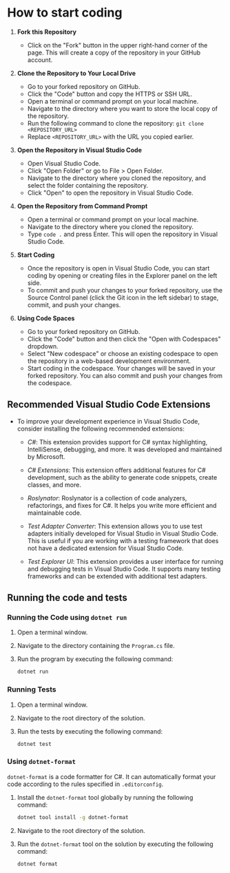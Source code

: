 # How to start coding

1. **Fork this Repository**
   - Click on the "Fork" button in the upper right-hand corner of the page. This will create a copy of the repository in your GitHub account.

2. **Clone the Repository to Your Local Drive**
   - Go to your forked repository on GitHub.
   - Click the "Code" button and copy the HTTPS or SSH URL.
   - Open a terminal or command prompt on your local machine.
   - Navigate to the directory where you want to store the local copy of the repository.
   - Run the following command to clone the repository: `git clone <REPOSITORY_URL>`
   - Replace `<REPOSITORY_URL>` with the URL you copied earlier.

3. **Open the Repository in Visual Studio Code**
   - Open Visual Studio Code.
   - Click "Open Folder" or go to File > Open Folder.
   - Navigate to the directory where you cloned the repository, and select the folder containing the repository.
   - Click "Open" to open the repository in Visual Studio Code.

4. **Open the Repository from Command Prompt**
   - Open a terminal or command prompt on your local machine.
   - Navigate to the directory where you cloned the repository.
   - Type `code .` and press Enter. This will open the repository in Visual Studio Code.

5. **Start Coding**
   - Once the repository is open in Visual Studio Code, you can start coding by opening or creating files in the Explorer panel on the left side.
   - To commit and push your changes to your forked repository, use the Source Control panel (click the Git icon in the left sidebar) to stage, commit, and push your changes.

6. **Using Code Spaces**
   - Go to your forked repository on GitHub.
   - Click the "Code" button and then click the "Open with Codespaces" dropdown.
   - Select "New codespace" or choose an existing codespace to open the repository in a web-based development environment.
   - Start coding in the codespace. Your changes will be saved in your forked repository. You can also commit and push your changes from the codespace.

## Recommended Visual Studio Code Extensions

- To improve your development experience in Visual Studio Code, consider installing the following recommended extensions:

  - *C#*: This extension provides support for C# syntax highlighting, IntelliSense, debugging, and more. It was developed and maintained by Microsoft.

  - *C# Extensions*: This extension offers additional features for C# development, such as the ability to generate code snippets, create classes, and more.

  - *Roslynator*: Roslynator is a collection of code analyzers, refactorings, and fixes for C#. It helps you write more efficient and maintainable code.

  - *Test Adapter Converter*: This extension allows you to use test adapters initially developed for Visual Studio in Visual Studio Code. This is useful if you are working with a testing framework that does not have a dedicated extension for Visual Studio Code.

  - *Test Explorer UI*: This extension provides a user interface for running and debugging tests in Visual Studio Code. It supports many testing frameworks and can be extended with additional test adapters.

## Running the code and tests

### Running the Code using `dotnet run`
  
  1. Open a terminal window.
  2. Navigate to the directory containing the `Program.cs` file.
  3. Run the program by executing the following command:

      ``` bash
      dotnet run
      ```

### Running Tests
  
 1. Open a terminal window.
 2. Navigate to the root directory of the solution.
 3. Run the tests by executing the following command:

    ```bash
    dotnet test
    ```

### Using `dotnet-format`

   `dotnet-format` is a code formatter for C#. It can automatically format your code according to the rules specified in `.editorconfig`.

   1. Install the `dotnet-format` tool globally by running the following command:

      ```bash
      dotnet tool install -g dotnet-format
      ```

   2. Navigate to the root directory of the solution.
   3. Run the `dotnet-format` tool on the solution by executing the following command:

      ```bash
      dotnet format
      ```
